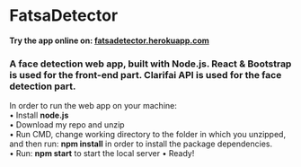 # FatsaDetector
<b> Try the app online on: <a href="https://fatsadetector.herokuapp.com/">fatsadetector.herokuapp.com</a> </b>
<h3>A face detection web app, built with Node.js.  
React & Bootstrap is used for the front-end part.  
Clarifai API is used for the face detection part.</h3>

In order to run the web app on your machine:  
• Install <b>node.js</b>  
• Download my repo and unzip  
• Run CMD, change working directory to the folder in which you unzipped, and then run: <b>npm install</b>  in order to install the package dependencies.  
• Run: <b>npm start</b> to start the local server
• Ready!
